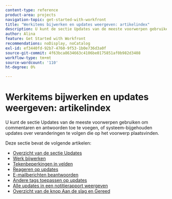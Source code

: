 ```yaml
---
content-type: reference
product-area: projects
navigation-topic: get-started-with-workfront
title: "Werkitems bijwerken en updates weergeven: artikelindex"
description: U kunt de sectie Updates van de meeste voorwerpen gebruiken om commentaren en antwoorden toe te voegen, of systeem-bijgehouden updates over veranderingen te volgen die op het voorwerp plaatsvinden.
author: Alina
feature: Get Started with Workfront
recommendations: noDisplay, noCatalog
exl-id: ef3440fd-92b7-4760-9f53-1b0e736d3a0f
source-git-commit: 4f63bca8634663c4106be0175851af0b982d3408
workflow-type: tm+mt
source-wordcount: '110'
ht-degree: 0%

---
```


# Werkitems bijwerken en updates weergeven: artikelindex

<!-- Audited: 02/2024 -->

U kunt de sectie Updates van de meeste voorwerpen gebruiken om commentaren en antwoorden toe te voegen, of systeem-bijgehouden updates over veranderingen te volgen die op het voorwerp plaatsvinden.

Deze sectie bevat de volgende artikelen:

* [Overzicht van de sectie Updates](../../workfront-basics/updating-work-items-and-viewing-updates/updates-tab-overview.md)
* [Werk bijwerken](../../workfront-basics/updating-work-items-and-viewing-updates/update-work.md)
* [Tekenbeperkingen in velden](../../workfront-basics/updating-work-items-and-viewing-updates/character-limits-in-fields.md)
* [Reageren op updates](../../workfront-basics/updating-work-items-and-viewing-updates/reply-to-updates.md)
* [E-mailberichten beantwoorden](../../workfront-basics/updating-work-items-and-viewing-updates/reply-to-email-notifications.md)
* [Andere tags toepassen op updates](../../workfront-basics/updating-work-items-and-viewing-updates/tag-others-on-updates.md)
* [Alle updates in een notitierapport weergeven](../../workfront-basics/updating-work-items-and-viewing-updates/view-all-updates-in-a-report.md)
* [Overzicht van de knop Aan de slag en Gereed](../../workfront-basics/updating-work-items-and-viewing-updates/work-on-it-and-done-buttons-accept-complete-work.md)


